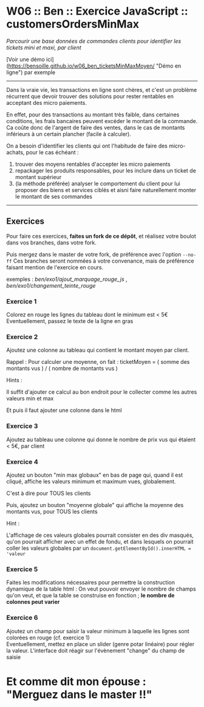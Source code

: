 # W06 :: Ben :: Exercice JavaScript :: customersOrdersMinMax #
*Parcourir une base données de commandes clients pour identifier les tickets mini et maxi, par client*

[Voir une démo ici] (https://bensoille.github.io/w06_ben_ticketsMinMaxMoyen/ "Démo en ligne") par exemple

---

Dans la vraie vie, les transactions en ligne sont chères, et c'est un problème récurrent que devoir trouver des solutions pour rester rentables en acceptant des micro paiements.

En effet, pour des transactions au montant très faible, dans certaines conditions, les frais bancaires peuvent excéder le montant de la commande. Ca coûte donc de l'argent de faire des ventes, dans le cas de montants inférieurs à un certain plancher (facile à calculer).

On a besoin d'identifier les clients qui ont l'habitude de faire des micro-achats, pour le cas échéant :

1.  trouver des moyens rentables d'accepter les micro paiements    
2.  repackager les produits responsables, pour les inclure dans un ticket de montant supérieur    
3.  (la méthode préférée) analyser le comportement du client pour lui proposer des biens et services ciblés et aisni faire naturellement monter le montant de ses commandes    

---

## Exercices ##

Pour faire ces exercices, **faites un fork de ce dépôt**, et réalisez votre boulot dans vos branches, dans votre fork.

Puis mergez dans le master de votre fork, de préférence avec l'option `--no-ff`
Ces branches seront nommées à votre convenance, mais de préférence faisant mention de l'exercice en cours.

exemples : *ben/exo1/ajout_marquage_rouge_js* , *ben/exo1/changement_teinte_rouge*


### Exercice 1 ###
Colorez en rouge les lignes du tableau dont le minimum est < 5€   
Eventuellement, passez le texte de la ligne en gras

### Exercice 2 ###
Ajoutez une colonne au tableau qui contient le montant moyen par client.

Rappel :
Pour calculer une moyenne, on fait :
ticketMoyen = ( somme des montants vus ) / ( nombre de montants vus )

Hints :

Il suffit d'ajouter ce calcul au bon endroit pour le collecter comme les autres valeurs min et max

Et puis il faut ajouter une colonne dans le html

### Exercice 3 ###
Ajoutez au tableau une colonne qui donne le nombre de prix vus qui étaient < 5€, par client

### Exercice 4 ###
Ajoutez un bouton "min max globaux" en bas de page qui, quand il est cliqué, affiche les valeurs minimum et maximum vues, globalement.

C'est à dire pour TOUS les clients

Puis, ajoutez un bouton "moyenne globale" qui affiche la moyenne des montants vus, pour TOUS les clients

Hint :

L'affichage de ces valeurs globales pourrait consister en des div masqués, qu'on pourrait afficher avec un effet de fondu, et dans lesquels on pourrait coller les valeurs globales par un `document.getElementById().innerHTML = 'valeur`

### Exercice 5 ###
Faites les modifications nécessaires pour permettre la construction dynamique de la table html :
On veut pouvoir envoyer le nombre de champs qu'on veut, et que la table se construise en fonction ; **le nombre de colonnes peut varier**

### Exercice 6 ###
Ajoutez un champ pour saisir la valeur minimum à laquelle les lignes sont colorées en rouge (cf. exercice 1)    
Eventuellement, mettez en place un slider (genre potar linéaire) pour régler la valeur.
L'interface doit réagir sur l'évènement "change" du champ de saisie


# Et comme dit mon épouse : "Merguez dans le master !!" #

